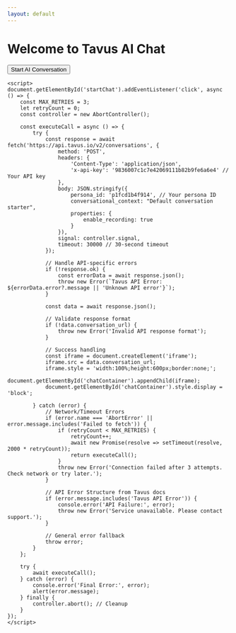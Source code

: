 ```yaml
---
layout: default
---
```


<!DOCTYPE html>
<html lang="en">
<head>
    <meta charset="UTF-8">
    <meta name="viewport" content="width=device-width, initial-scale=1.0">
    <title>Tavus AI Chat</title>
    <link rel="stylesheet" href="{{ '/assets/main.css' | relative_url }}">
    <link rel="icon" href="{{ '/assets/images/favicon.ico' | relative_url }}">
    <meta http-equiv="Content-Security-Policy" content="
        default-src 'self';
        script-src 'self' 'unsafe-eval' 'sha256-4ZPsBzAj9gP0zFvccWBCEa3czx2vtHZiNMmXaNl8CTs=' https://*.tavus.io https://*.filesusr.com;
        connect-src 'self' https://api.tavus.io;
        frame-src https://cvi.tavus.io;
        style-src 'self' 'unsafe-inline';
    ">
    <style>
        /* Existing styles remain unchanged */
    </style>
</head>
<body>
    <h1>Welcome to Tavus AI Chat</h1>
    <button id="startChat">Start AI Conversation</button>
    <div class="loader"></div>
    <div class="error-message"></div>
    <div id="chatContainer" style="display:none;"></div>

    <script>
    document.getElementById('startChat').addEventListener('click', async () => {
        const MAX_RETRIES = 3;
        let retryCount = 0;
        const controller = new AbortController();
        
        const executeCall = async () => {
            try {
                const response = await fetch('https://api.tavus.io/v2/conversations', {
                    method: 'POST',
                    headers: {
                        'Content-Type': 'application/json',
                        'x-api-key': '9836007c1c7e42069111b82b9fe6a6e4' // Your API key
                    },
                    body: JSON.stringify({
                        persona_id: 'p1fcd1b4f914', // Your persona ID
                        conversational_context: "Default conversation starter",
                        properties: {
                            enable_recording: true
                        }
                    }),
                    signal: controller.signal,
                    timeout: 30000 // 30-second timeout
                });

                // Handle API-specific errors
                if (!response.ok) {
                    const errorData = await response.json();
                    throw new Error(`Tavus API Error: ${errorData.error?.message || 'Unknown API error'}`);
                }

                const data = await response.json();
                
                // Validate response format
                if (!data.conversation_url) {
                    throw new Error('Invalid API response format');
                }

                // Success handling
                const iframe = document.createElement('iframe');
                iframe.src = data.conversation_url;
                iframe.style = 'width:100%;height:600px;border:none;';
                document.getElementById('chatContainer').appendChild(iframe);
                document.getElementById('chatContainer').style.display = 'block';

            } catch (error) {
                // Network/Timeout Errors
                if (error.name === 'AbortError' || error.message.includes('Failed to fetch')) {
                    if (retryCount < MAX_RETRIES) {
                        retryCount++;
                        await new Promise(resolve => setTimeout(resolve, 2000 * retryCount));
                        return executeCall();
                    }
                    throw new Error('Connection failed after 3 attempts. Check network or try later.');
                }
                
                // API Error Structure from Tavus docs
                if (error.message.includes('Tavus API Error')) {
                    console.error('API Failure:', error);
                    throw new Error('Service unavailable. Please contact support.');
                }
                
                // General error fallback
                throw error;
            }
        };

        try {
            await executeCall();
        } catch (error) {
            console.error('Final Error:', error);
            alert(error.message);
        } finally {
            controller.abort(); // Cleanup
        }
    });
    </script>
</body>
</html>
